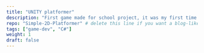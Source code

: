 ```yaml
---
title: "UNITY platformer"
description: "First game made for school project, it was my first time learning to work with UNITY"
repo: "Simple-2D-Platformer" # delete this line if you want a blog-like page
tags: ["game-dev", "C#"]
weight: 1
draft: false
---
```


